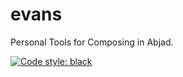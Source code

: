 # evans
Personal Tools for Composing in Abjad.<br/>

[![Code style: black](https://img.shields.io/badge/code%20style-black-000000.svg)](https://github.com/python/black) <br/>
<!-- [![Coverage Status](https://coveralls.io/repos/github/GregoryREvans/evans/badge.svg?branch=master)](https://coveralls.io/github/GregoryREvans/evans?branch=master) <br /> -->
